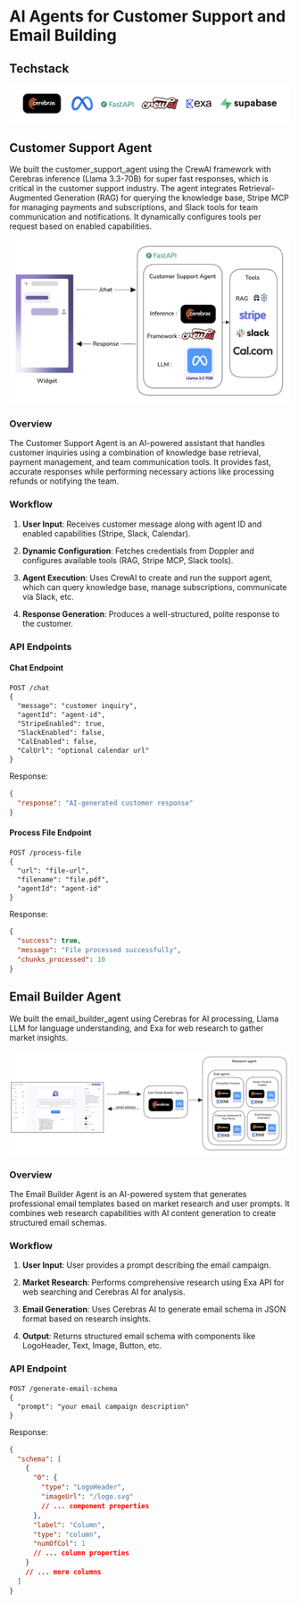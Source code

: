 # AI Agents for Customer Support and Email Building

## Techstack

![Techstack](assets/techstack.png)

## Customer Support Agent

We built the customer_support_agent using the CrewAI framework with Cerebras inference (Llama 3.3-70B) for super fast responses, which is critical in the customer support industry. The agent integrates Retrieval-Augmented Generation (RAG) for querying the knowledge base, Stripe MCP for managing payments and subscriptions, and Slack tools for team communication and notifications. It dynamically configures tools per request based on enabled capabilities.

![Customer Support Agent Architecture](assets/customer_support_agent.png)

### Overview

The Customer Support Agent is an AI-powered assistant that handles customer inquiries using a combination of knowledge base retrieval, payment management, and team communication tools. It provides fast, accurate responses while performing necessary actions like processing refunds or notifying the team.

### Workflow

1. **User Input**: Receives customer message along with agent ID and enabled capabilities (Stripe, Slack, Calendar).

2. **Dynamic Configuration**: Fetches credentials from Doppler and configures available tools (RAG, Stripe MCP, Slack tools).

3. **Agent Execution**: Uses CrewAI to create and run the support agent, which can query knowledge base, manage subscriptions, communicate via Slack, etc.

4. **Response Generation**: Produces a well-structured, polite response to the customer.

### API Endpoints

#### Chat Endpoint

```
POST /chat
{
  "message": "customer inquiry",
  "agentId": "agent-id",
  "StripeEnabled": true,
  "SlackEnabled": false,
  "CalEnabled": false,
  "CalUrl": "optional calendar url"
}
```

Response:

```json
{
  "response": "AI-generated customer response"
}
```

#### Process File Endpoint

```
POST /process-file
{
  "url": "file-url",
  "filename": "file.pdf",
  "agentId": "agent-id"
}
```

Response:

```json
{
  "success": true,
  "message": "File processed successfully",
  "chunks_processed": 10
}
```

## Email Builder Agent

We built the email_builder_agent using Cerebras for AI processing, Llama LLM for language understanding, and Exa for web research to gather market insights.

![Email Builder Agent Architecture](assets/email_builder_agent.png)

### Overview

The Email Builder Agent is an AI-powered system that generates professional email templates based on market research and user prompts. It combines web research capabilities with AI content generation to create structured email schemas.

### Workflow

1. **User Input**: User provides a prompt describing the email campaign.

2. **Market Research**: Performs comprehensive research using Exa API for web searching and Cerebras AI for analysis.

3. **Email Generation**: Uses Cerebras AI to generate email schema in JSON format based on research insights.

4. **Output**: Returns structured email schema with components like LogoHeader, Text, Image, Button, etc.

### API Endpoint

```
POST /generate-email-schema
{
  "prompt": "your email campaign description"
}
```

Response:

```json
{
  "schema": [
    {
      "0": {
        "type": "LogoHeader",
        "imageUrl": "/logo.svg"
        // ... component properties
      },
      "label": "Column",
      "type": "column",
      "numOfCol": 1
      // ... column properties
    }
    // ... more columns
  ]
}
```
